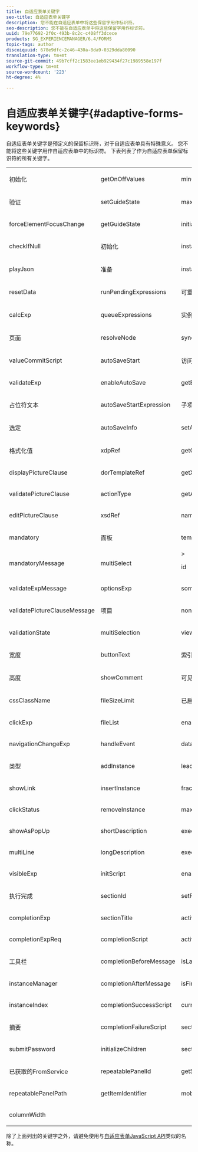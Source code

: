 ```yaml
---
title: 自适应表单关键字
seo-title: 自适应表单关键字
description: 您不能在自适应表单中将这些保留字用作标识符。
seo-description: 您不能在自适应表单中将这些保留字用作标识符。
uuid: 79e77692-2f0c-493b-8c2c-c408ff3dcece
products: SG_EXPERIENCEMANAGER/6.4/FORMS
topic-tags: author
discoiquuid: 678e9dfc-2c46-430a-8da9-0329dda80090
translation-type: tm+mt
source-git-commit: 49b7cff2c1583ee1eb929434f27c1989558e197f
workflow-type: tm+mt
source-wordcount: '223'
ht-degree: 4%

---
```



# 自适应表单关键字{#adaptive-forms-keywords}

自适应表单关键字是预定义的保留标识符，对于自适应表单具有特殊意义。 您不能将这些关键字用作自适应表单中的标识符。 下表列表了作为自适应表单保留标识符的所有关键字。

<table> 
 <tbody>
  <tr>
   <td><p>初始化</p> </td> 
   <td><p>getOnOffValues</p> </td> 
   <td><p>minOccur</p> </td> 
  </tr>
  <tr>
   <td><p>验证</p> </td> 
   <td><p>setGuideState</p> </td> 
   <td><p>maxOccur</p> </td> 
  </tr>
  <tr>
   <td><p>forceElementFocusChange</p> </td> 
   <td><p>getGuideState</p> </td> 
   <td><p>initialOccur</p> </td> 
  </tr>
  <tr>
   <td><p>checkIfNull</p> </td> 
   <td><p>初始化</p> </td> 
   <td><p>instanceTemplateId</p> </td> 
  </tr>
  <tr>
   <td><p>playJson</p> </td> 
   <td><p>准备</p> </td> 
   <td><p>instanceCount</p> </td> 
  </tr>
  <tr>
   <td><p>resetData</p> </td> 
   <td><p>runPendingExpressions</p> </td> 
   <td><p>可重复</p> </td> 
  </tr>
  <tr>
   <td><p>calcExp</p> </td> 
   <td><p>queueExpressions</p> </td> 
   <td><p>实例</p> </td> 
  </tr>
  <tr>
   <td><p>页面</p> </td> 
   <td><p>resolveNode</p> </td> 
   <td><p>syncXFAProps</p> </td> 
  </tr>
  <tr>
   <td><p>valueCommitScript</p> </td> 
   <td><p>autoSaveStart</p> </td> 
   <td><p>访问</p> </td> 
  </tr>
  <tr>
   <td><p>validateExp</p> </td> 
   <td><p>enableAutoSave</p> </td> 
   <td><p>getElement</p> </td> 
  </tr>
  <tr>
   <td><p>占位符文本</p> </td> 
   <td><p>autoSaveStartExpression</p> </td> 
   <td><p>子项</p> </td> 
  </tr>
  <tr>
   <td><p>选定</p> </td> 
   <td><p>autoSaveInfo</p> </td> 
   <td><p>setAttribute</p> </td> 
  </tr>
  <tr>
   <td><p>格式化值</p> </td> 
   <td><p>xdpRef</p> </td> 
   <td><p>getGuideProp</p> </td> 
  </tr>
  <tr>
   <td><p>displayPictureClause</p> </td> 
   <td><p>dorTemplateRef</p> </td> 
   <td><p>getXFAProp</p> </td> 
  </tr>
  <tr>
   <td><p>validatePictureClause</p> </td> 
   <td><p>actionType</p> </td> 
   <td><p>getAttribute</p> </td> 
  </tr>
  <tr>
   <td><p>editPictureClause</p> </td> 
   <td><p>xsdRef</p> </td> 
   <td><p>name</p> </td> 
  </tr>
  <tr>
   <td><p>mandatory</p> </td> 
   <td><p>面板</p> </td> 
   <td><p>templateId</p> </td> 
  </tr>
  <tr>
   <td><p>mandatoryMessage</p> </td> 
   <td><p>multiSelect</p> </td> 
   <td>&gt;<p>id</p> </td> 
  </tr>
  <tr>
   <td><p>validateExpMessage</p> </td> 
   <td><p>optionsExp</p> </td> 
   <td><p>somExpression</p> </td> 
  </tr>
  <tr>
   <td><p>validatePictureClauseMessage</p> </td> 
   <td><p>项目</p> </td> 
   <td><p>nonLocalizedTitle</p> </td> 
  </tr>
  <tr>
   <td><p>validationState</p> </td> 
   <td><p>multiSelection</p> </td> 
   <td><p>viewVisited</p> </td> 
  </tr>
  <tr>
   <td><p>宽度</p> </td> 
   <td><p>buttonText</p> </td> 
   <td><p>索引</p> </td> 
  </tr>
  <tr>
   <td><p>高度</p> </td> 
   <td><p>showComment</p> </td> 
   <td><p>可见</p> </td> 
  </tr>
  <tr>
   <td><p>cssClassName</p> </td> 
   <td><p>fileSizeLimit</p> </td> 
   <td><p>已启用</p> </td> 
  </tr>
  <tr>
   <td><p>clickExp</p> </td> 
   <td><p>fileList</p> </td> 
   <td><p>enableLayoutOptimization</p> </td> 
  </tr>
  <tr>
   <td><p>navigationChangeExp</p> </td> 
   <td><p>handleEvent</p> </td> 
   <td><p>dataType</p> </td> 
  </tr>
  <tr>
   <td><p>类型</p> </td> 
   <td><p>addInstance</p> </td> 
   <td><p>leadDigits</p> </td> 
  </tr>
  <tr>
   <td><p>showLink</p> </td> 
   <td><p>insertInstance</p> </td> 
   <td><p>fracDigits</p> </td> 
  </tr>
  <tr>
   <td><p>clickStatus</p> </td> 
   <td><p>removeInstance</p> </td> 
   <td><p>maxChars</p> </td> 
  </tr>
  <tr>
   <td><p>showAsPopUp</p> </td> 
   <td><p>shortDescription</p> </td> 
   <td><p>execNavigationChangeExpression</p> </td> 
  </tr>
  <tr>
   <td><p>multiLine</p> </td> 
   <td><p>longDescription</p> </td> 
   <td><p>executeExpression</p> </td> 
  </tr>
  <tr>
   <td><p>visibleExp</p> </td> 
   <td><p>initScript</p> </td> 
   <td><p>enabledExp</p> </td> 
  </tr>
  <tr>
   <td><p>执行完成</p> </td> 
   <td><p>sectionId</p> </td> 
   <td><p>setFocus</p> </td> 
  </tr>
  <tr>
   <td><p>completionExp</p> </td> 
   <td><p>sectionTitle</p> </td> 
   <td><p>activeInstance</p> </td> 
  </tr>
  <tr>
   <td><p>completionExpReq</p> </td> 
   <td><p>completionScript</p> </td> 
   <td><p>activePart</p> </td> 
  </tr>
  <tr>
   <td><p>工具栏</p> </td> 
   <td><p>completionBeforeMessage</p> </td> 
   <td><p>isLastPart</p> </td> 
  </tr>
  <tr>
   <td><p>instanceManager</p> </td> 
   <td><p>completionAfterMessage</p> </td> 
   <td><p>isFirstPart</p> </td> 
  </tr>
  <tr>
   <td><p>instanceIndex</p> </td> 
   <td><p>completionSuccessScript</p> </td> 
   <td><p>currentActivePart</p> </td> 
  </tr>
  <tr>
   <td><p>摘要</p> </td> 
   <td><p>completionFailureScript</p> </td> 
   <td><p>sectionName</p> </td> 
  </tr>
  <tr>
   <td><p>submitPassword</p> </td> 
   <td><p>initializeChildren</p> </td> 
   <td><p>sectionFields</p> </td> 
  </tr>
  <tr>
   <td><p>已获取的FromService</p> </td> 
   <td><p>repeatablePanelId</p> </td> 
   <td><p>getSelectedIndex</p> </td> 
  </tr>
  <tr>
   <td><p>repeatablePanelPath</p> </td> 
   <td><p>getItemIdentifier</p> </td> 
   <td><p>mobileLayout</p> </td> 
  </tr>
  <tr>
   <td><p>columnWidth</p> </td> 
   <td> </td> 
   <td> </td> 
  </tr>
 </tbody>
</table>

除了上面列出的关键字之外，请避免使用与[自适应表单JavaScript API](https://adobe.com/go/learn_aemforms_javascript_api_63)类似的名称。
